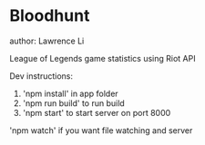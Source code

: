 # Bloodhunt

author: Lawrence Li

League of Legends game statistics using Riot API


Dev instructions:
1) 'npm install' in app folder
2) 'npm run build' to run build
3) 'npm start' to start server on port 8000

'npm watch' if you want file watching and server